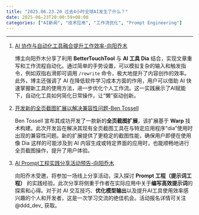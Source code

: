 ```yaml
---
title: "2025.06.23.20 过去4小时全球AI发生了什么？"
date: 2025-06-23T20:00:59+08:00
categories: ["AI新闻", "技术应用", "工作流优化", "Prompt Engineering"]
---
```


---

1.  [AI 协作与自动化工具融合提升工作效率-向阳乔木](https://x.com/vista8/status/1937118399341191250)

    博主向阳乔木分享了利用 **BetterTouchTool** 与 **AI 工具 Dia** 结合，实现文章重写和工作流程自动化。通过简单的手势设置，可以模拟复杂的输入和触发指令，例如双指右滑即可调用 `/rewrite` 命令，极大地提升了内容创作的效率。此外，博主还强调了 AI 在降低软件学习成本方面的作用，用户可以借助 AI 快速掌握新工具的使用方法，进一步优化个人工作流。这一实践展示了AI赋能下，自动化工具如何简化日常操作，让“懒”驱动创新。

2.  [开发新的全页截图扩展以解决兼容性问题-Ben Tossell](https://x.com/bentossell/status/1937108027469172927)

    Ben Tossell 宣布其成功开发了一款新的**全页截图扩展**，该扩展基于 **Warp** 技术构建。此次开发旨在解决其现有全页截图工具在与特定应用程序“dia”使用时出现的兼容性问题。新的扩展提供了更稳定的截图性能，确保用户即便在使用像 Dia 这样的可能涉及到 AI 内容生成或特定界面的应用时，也能顺畅地进行全页截图操作，提升了用户体验。

3.  [AI Prompt工程实践分享活动预告-向阳乔木](https://x.com/vista8/status/1937094151524569408)

    向阳乔木受邀，将参加一场线上分享活动，深入探讨 **Prompt 工程（提示词工程）** 的实践经验。此次分享将侧重于作者在实际应用中关于**编写高效提示词**的探索和心得。对于对 AI 交互技巧、**优化模型输出**以及提升AI工具使用效率感兴趣的个人和开发者，这是一次学习交流的绝佳机会。活动报名详情可关注 @ddd\_dev\_ 获取。
